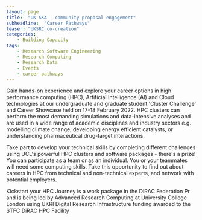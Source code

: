 ```yaml
---
layout: page
title:  "UK SKA - community proposal engagement"
subheadline:  "Career Pathways"
teaser: "UKSRC co-creation"
categories:
    - Building Capacity
tags:
    - Research Software Engineering
    - Research Computing
    - Research Data
    - Events
    - career pathways
---
```



Gain hands-on experience and explore your career options in high performance computing (HPC), Artificial Intelligence (AI) and Cloud technologies at our undergraduate and graduate student 'Cluster Challenge' and Career Showcase held on 17-18 February 2022. HPC clusters can perform the most demanding simulations and data-intensive analyses and are used in a wide range of academic disciplines and industry sectors e.g. modelling climate change, developing energy efficient catalysts, or understanding pharmaceutical drug-target interactions.  

 Take part to develop your technical skills by completing different challenges using UCL's powerful HPC clusters and software packages - there's a prize! You can participate as a team or as an individual. You or your teammates will need some computing skills. Take this opportunity to find out about careers in HPC  from technical and non-technical experts, and network with potential employers. 

Kickstart your HPC Journey is a work package in the DiRAC Federation Pr and is being led by Advanced Research Computing at University College London using UKRI Digital Research Infrastructure funding awarded to the STFC DiRAC HPC Facility
